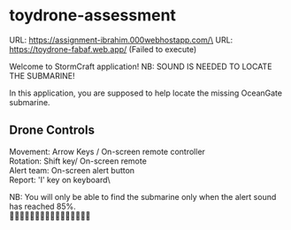 # toydrone-assessment

URL: https://assignment-ibrahim.000webhostapp.com/\
URL: https://toydrone-fabaf.web.app/ (Failed to execute)

Welcome to StormCraft application!
NB: SOUND IS NEEDED TO LOCATE THE SUBMARINE!

In this application, you are supposed to help locate the missing OceanGate submarine. 

## Drone Controls
Movement: Arrow Keys / On-screen remote controller\
Rotation: Shift key/ On-screen remote\
Alert team: On-screen alert button\
Report: 'I' key on keyboard\

NB: You will only be able to find the submarine only when the alert sound has reached 85%.\
🔔🔔🔔🔔🔔🔔🔔🔔🔔🔔🔔🔔🔔🔔🔔🔔
